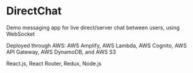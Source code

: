 # DirectChat
Demo messaging app for live direct/server chat between users, using WebSocket

Deployed through AWS: AWS Amplify, AWS Lambda, AWS Cognito, AWS API Gateway, AWS DynamoDB, and AWS S3

React.js, React Router, Redux, Node.js
